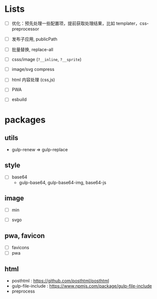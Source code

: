 
# Lists
- [ ] 优化：预先处理一些配置项，提前获取处理结果，比如 templater，css-preprocessor
- [ ] 发布子应用, publicPath
- [ ] 批量替换, replace-all
- [ ] csss/image (`?__inline`, `?__sprite`)
- [ ] image/svg compress
- [ ] html 内容处理 (css,js)
- [ ] PWA
- [ ] esbuild




# packages

## utils
- gulp-renew => gulp-replace

## style
- [ ] base64
  - gulp-base64, gulp-base64-img, base64-js

## image
- [ ] min
- [ ] svgo


## pwa, favicon
- [ ] favicons
- [ ] pwa

## html
- posthtml : https://github.com/posthtml/posthtml
- gulp-file-include : https://www.npmjs.com/package/gulp-file-include
- preprocess

